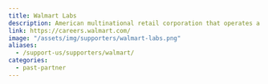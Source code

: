 ```yaml
---
title: Walmart Labs
description: American multinational retail corporation that operates a chain of hypermarkets, discount department stores, and grocery store
link: https://careers.walmart.com/
image: "/assets/img/supporters/walmart-labs.png"
aliases:
  - /support-us/supporters/walmart/
categories:
  - past-partner
---
```

